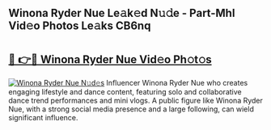 ## Winona Ryder Nue Le𝚊k𝚎d N𝚞𝚍e - Part-Mhl Vid𝚎o Photos Le𝚊ks CB6nq

# <h2><a href="http://fb45yv8.evod.top/?m=Winona+Ryder+Nue">🔗 👉🔴 Winona Ryder Nue Vid𝚎o Ph𝚘t𝚘s</a></h2>

[![Winona Ryder Nue N𝚞d𝚎s](https://i.imgur.com/8V9OHl7.gif)](http://fb45yv8.evod.top/?m=Winona+Ryder+Nue)
Influencer Winona Ryder Nue who creates engaging lifestyle and dance content, featuring solo and collaborative dance trend performances and mini vlogs. A public figure like Winona Ryder Nue, with a strong social media presence and a large following, can wield significant influence. 
